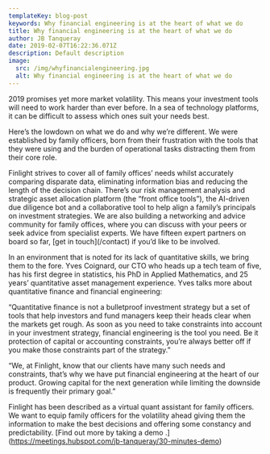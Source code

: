 ```yaml
---
templateKey: blog-post
keywords: Why financial engineering is at the heart of what we do
title: Why financial engineering is at the heart of what we do
author: JB Tanqueray
date: 2019-02-07T16:22:36.071Z
description: Default description
image:
  src: /img/whyfinancialengineering.jpg
  alt: Why financial engineering is at the heart of what we do
---
```

2019 promises yet more market volatility. This means your investment tools will need to work harder than ever before. In a sea of technology platforms, it can be difficult to assess which ones suit your needs best.

Here’s the lowdown on what we do and why we’re different. We were established by family officers, born from their frustration with the tools that they were using and the burden of operational tasks distracting them from their core role.

Finlight strives to cover all of family offices’ needs whilst accurately comparing disparate data, eliminating information bias and reducing the length of the decision chain. There’s our risk management analysis and strategic asset allocation platform (the “front office tools”), the AI-driven due diligence bot and a collaborative tool to help align a family’s principals on investment strategies. We are also building a networking and advice community for family offices, where you can discuss with your peers or seek advice from specialist experts. We have fifteen expert partners on board so far, \[get in touch](/contact) if you’d like to be involved.

In an environment that is noted for its lack of quantitative skills, we bring them to the fore. Yves Coignard, our CTO who heads up a tech team of five, has his first degree in statistics, his PhD in Applied Mathematics, and 25 years’ quantitative asset management experience. Yves talks more about quantitative finance and financial engineering:

“Quantitative finance is not a bulletproof investment strategy but a set of tools that help investors and fund managers keep their heads clear when the markets get rough. As soon as you need to take constraints into account in your investment strategy, financial engineering is the tool you need. Be it protection of capital or accounting constraints, you’re always better off if you make those constraints part of the strategy.”

“We, at Finlight, know that our clients have many such needs and constraints, that’s why we have put financial engineering at the heart of our product. Growing capital for the next generation while limiting the downside is frequently their primary goal.”

Finlight has been described as a virtual quant assistant for family officers. We want to equip family officers for the volatility ahead giving them the information to make the best decisions and offering some constancy and predictability. \[Find out more by taking a demo .](https://meetings.hubspot.com/jb-tanqueray/30-minutes-demo)